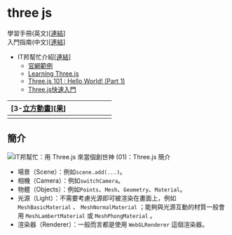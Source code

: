 # three js

學習手冊\(英文\)\[[連結](https://threejs.org/docs/)\]  
入門指南\(中文\)\[[連結](https://read.douban.com/reader/ebook/7412854/)\]

* IT邦幫忙介紹\[[連結](https://ithelp.ithome.com.tw/articles/10199699)\] 
  * [官網範例](https://threejs.org/examples/)
  * [Learning Three.js](https://github.com/josdirksen/learning-threejs)
  * [Three.js 101 : Hello World! \(Part 1\)](https://medium.com/@necsoft/three-js-101-hello-world-part-1-443207b1ebe1)
  * [Three.js快速入門](https://www.itread01.com/articles/1476704140.html)

| \[3-[立方動畫](https://ithelp.ithome.com.tw/articles/10199702)\]\[[果](https://dezchuang.github.io/ironman-three.js/day03_helloThree/index.html)\] |  |  |  |  |  |  |
| :--- | :--- | :--- | :--- | :--- | :--- | :--- |
|  |  |  |  |  |  |  |

## 簡介

![IT&#x90A6;&#x5E6B;&#x5FD9;&#xFF1A;&#x7528; Three.js &#x4F86;&#x7576;&#x500B;&#x5275;&#x4E16;&#x795E; \(01\)&#xFF1A;Three.js &#x7C21;&#x4ECB;](https://ithelp.ithome.com.tw/upload/images/20191129/20107572ZU8LbQsnv0.png)

* 場景（Scene）：例如`scene.add(...)`。
* 相機（Camera）：例如`switchCamera`。
* 物體（Objects）：例如`Points`、`Mesh`、`Geometry`、`Material`。
* 光源（Light）：不需要考慮光源即可被渲染在畫面上，例如 `MeshBasicMaterial` 、 `MeshNormalMaterial` ；能夠與光源互動的材質一般會用 `MeshLambertMaterial` 或 `MeshPhongMaterial` 。
* 渲染器（Renderer）：一般而言都是使用 `WebGLRenderer` 這個渲染器。



